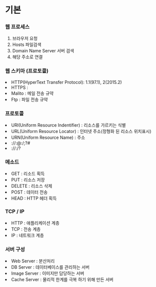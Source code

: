 # 기본

### 웹 프로세스

1. 브라우저 요청
2. Hosts 파일검색
3. Domain Name Server 서버 검색
4. 해당 주소로 연결

### 웹 스키마 (프로토콜)

<li> HTTP(HyperText Transfer Protocol): 1.1(97.1), 2(2015.2) 
<li> HTTPS : 
<li> Malito : 메일 전송 규약
<li> Ftp : 파일 전송 규약

### 프로토콜

<li> URI(Uniform Resource Indentifier) : 리소스를 가르키는 식별
<li> URL(Uniform Resource Locator) : 인터넷 주소(정형화 된 리소스 위치표시)
<li> URN(Uniform Resource Name) : 주소

<li> <schme>://<name>:<pwd>@<host>:<port>/<path>;<parameter>?<query>#<fragment> 
<li> <schme>://<host>:<port>/<path>?<query>

### 메소드

<li> GET : 리소드 획득
<li> PUT : 리소스 저장
<li> DELETE : 리소스 삭제
<li> POST : 데이터 전송
<li> HEAD : HTTP 헤더 획득

### TCP / IP

<li> HTTP : 애플리케이션 계층
<li> TCP : 전송 계층
<li> IP : 네트워크 계층

### 서버 구성

<li> Web Server : 분산처리
<li> DB Server : 데이터베이스를 관리하는 서버
<li> Image Server : 이미지만 담당하는 서버
<li> Cache Server : 물리적 한계를 극복 하기 위해 만든 서버